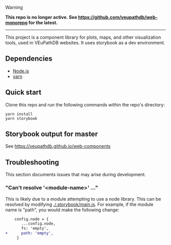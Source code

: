> [!WARNING]
> **This repo is no longer active. See https://github.com/veupathdb/web-monorepo for the latest.**

---

This project is a component library for plots, maps, and other visualization tools, used in VEuPathDB websites. It uses storybook as a dev environment.

## Dependencies

- [Node.js](https://nodejs.org)
- [yarn](https://yarnpkg.com/)

## Quick start

Clone this repo and run the following commands within the repo's directory:

    yarn install
    yarn storybook

## Storybook output for master

See https://veupathdb.github.io/web-components

## Troubleshooting

This section documents issues that may arise during development.

### "Can't resolve '\<module-name\>' ..."

This is likely due to a module attempting to use a node library. This can be resolved by modifying [./.storybook/main.js](). For example, if the module name is "path", you would make the following change:

```diff
    config.node = {
       ...config.node,
       fs: 'empty',
+      path: 'empty',
     }

```
